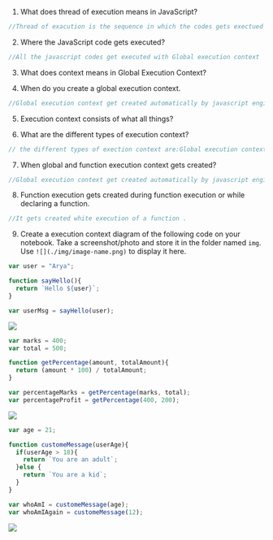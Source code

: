1. What does thread of execution means in JavaScript?
```js
//Thread of exacution is the sequence in which the codes gets exectued in javascript.
```
2. Where the JavaScript code gets executed?
```js
//All the javascript codes get executed with Global execution context
```
3. What does context means in Global Execution Context?

4. When do you create a global execution context.
```js 
//Global execution context get created automatically by javascript engine whenever it is running out code for the first time.
```
5. Execution context consists of what all things?

6. What are the different types of execution context?
```js
// the different types of exection context are:Global execution context and  function execution context.
```
7. When global and function execution context gets created?
```js
//Global execution context get created automatically by javascript engine whenever it is running out code for the first time whereas function execution context is created when we execute any function.
```
8. Function execution gets created during function execution or while declaring a function.
```js 
//It gets created white execution of a function .
```
9. Create a execution context diagram of the following code on your notebook. Take a screenshot/photo and store it in the folder named `img`. Use `![](./img/image-name.png)` to display it here.



```js
var user = "Arya";

function sayHello(){
  return `Hello ${user}`;
}

var userMsg = sayHello(user);
```

<!-- Put your image here -->

![](./img/image-name.jpg)



```js
var marks = 400;
var total = 500;

function getPercentage(amount, totalAmount){
  return (amount * 100) / totalAmount;
}

var percentageMarks = getPercentage(marks, total);
var percentageProfit = getPercentage(400, 200);
```

<!-- Put your image here -->

![](./img/image-name.jpg)



```js
var age = 21;

function customeMessage(userAge){
  if(userAge > 18){
    return `You are an adult`;
  }else {
    return `You are a kid`;
  }
}

var whoAmI = customeMessage(age);
var whoAmIAgain = customeMessage(12);
```

<!-- Put your image here -->

![](./img/image-name.jpg)